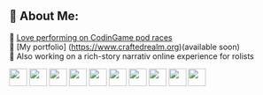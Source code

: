 ## 💫 About Me:
👯 [Love performing on CodinGame pod races](https://www.codingame.com/profile/8be7f781541e65d54e00debef38547c90199255)<br>
🔭 [My portfolio] (https://www.craftedrealm.org)(available soon)<br>
🌱 Also working on a rich-story narrativ online experience for rolists<br>

<img src="https://api.iconify.design/skill-icons:html.svg?color=%23888888" width="32" height="32">
<img src="[https://api.iconify.design/skill-icons:html.svg?color=%23888888](https://api.iconify.design/skill-icons:css.svg?color=%23888888)" width="32" height="32">
<img src="[https://api.iconify.design/skill-icons:html.svg?color=%23888888](https://api.iconify.design/skill-icons:javascript.svg?color=%23888888)" width="32" height="32">
<img src="[https://api.iconify.design/skill-icons:html.svg?color=%23888888](https://api.iconify.design/skill-icons:heroku.svg?color=%23888888)" width="32" height="32">
<img src="[https://api.iconify.design/skill-icons:html.svg?color=%23888888](https://api.iconify.design/skill-icons:figma-dark.svg?color=%23888888)" width="32" height="32">
<img src="https://api.iconify.design/skill-icons:html.svg?color=%23888888" width="32" height="32">
<img src="https://api.iconify.design/skill-icons:html.svg?color=%23888888" width="32" height="32">
<img src="https://api.iconify.design/skill-icons:html.svg?color=%23888888" width="32" height="32">
<img src="https://api.iconify.design/skill-icons:html.svg?color=%23888888" width="32" height="32">
<img src="https://api.iconify.design/skill-icons:html.svg?color=%23888888" width="32" height="32">
